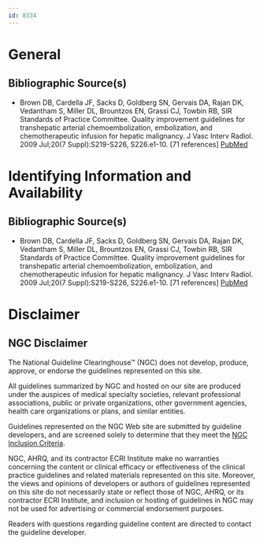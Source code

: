 ```yaml
---
id: 8334
---
```


# General

## Bibliographic Source(s)

- Brown DB, Cardella JF, Sacks D, Goldberg SN, Gervais DA, Rajan DK, Vedantham S, Miller DL, Brountzos EN, Grassi CJ, Towbin RB, SIR Standards of Practice Committee. Quality improvement guidelines for transhepatic arterial chemoembolization, embolization, and chemotherapeutic infusion for hepatic malignancy. J Vasc Interv Radiol. 2009 Jul;20(7 Suppl):S219-S226, S226.e1-10. [71 references] [ PubMed ](http://www.ncbi.nlm.nih.gov/entrez/query.fcgi?cmd=Retrieve&db=pubmed&dopt=Abstract&list_uids=19560002)

# Identifying Information and Availability

## Bibliographic Source(s)

- Brown DB, Cardella JF, Sacks D, Goldberg SN, Gervais DA, Rajan DK, Vedantham S, Miller DL, Brountzos EN, Grassi CJ, Towbin RB, SIR Standards of Practice Committee. Quality improvement guidelines for transhepatic arterial chemoembolization, embolization, and chemotherapeutic infusion for hepatic malignancy. J Vasc Interv Radiol. 2009 Jul;20(7 Suppl):S219-S226, S226.e1-10. [71 references] [ PubMed ](http://www.ncbi.nlm.nih.gov/entrez/query.fcgi?cmd=Retrieve&db=pubmed&dopt=Abstract&list_uids=19560002)

# Disclaimer

## NGC Disclaimer

The National Guideline Clearinghouse™ (NGC) does not develop, produce, approve, or endorse the guidelines represented on this site.

All guidelines summarized by NGC and hosted on our site are produced under the auspices of medical specialty societies, relevant professional associations, public or private organizations, other government agencies, health care organizations or plans, and similar entities.

Guidelines represented on the NGC Web site are submitted by guideline developers, and are screened solely to determine that they meet the [NGC Inclusion Criteria](/help-and-about/summaries/inclusion-criteria).

NGC, AHRQ, and its contractor ECRI Institute make no warranties concerning the content or clinical efficacy or effectiveness of the clinical practice guidelines and related materials represented on this site. Moreover, the views and opinions of developers or authors of guidelines represented on this site do not necessarily state or reflect those of NGC, AHRQ, or its contractor ECRI Institute, and inclusion or hosting of guidelines in NGC may not be used for advertising or commercial endorsement purposes.

Readers with questions regarding guideline content are directed to contact the guideline developer.

